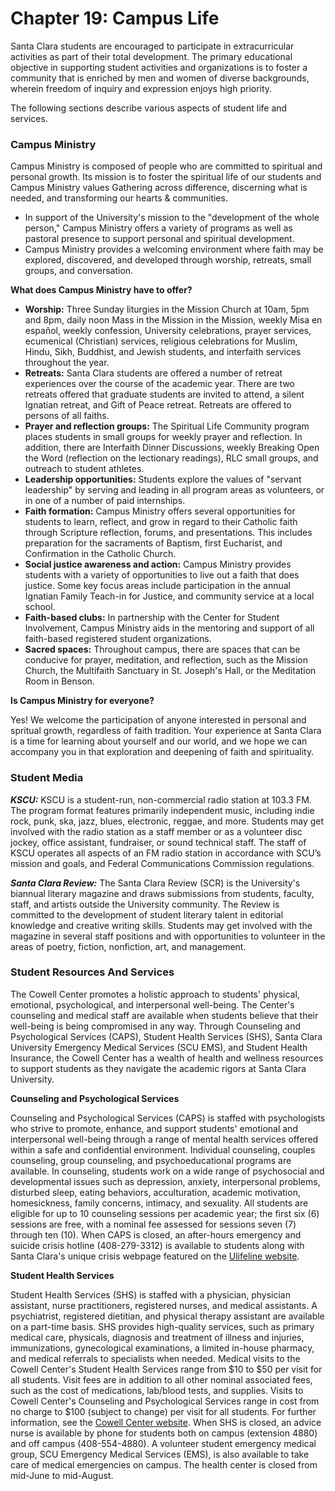 # Chapter 19: Campus Life

Santa Clara students are encouraged to participate in extracurricular activities as part of their total development. The primary educational objective in supporting student activities and organizations is to foster a community that is enriched by men and women of diverse backgrounds, wherein freedom of inquiry and expression enjoys high priority.

The following sections describe various aspects of student life and services.

### Campus Ministry&#x20;

Campus Ministry is composed of people who are committed to spiritual and personal growth. Its mission is to foster the spiritual life of our students and Campus Ministry values Gathering across difference, discerning what is needed, and transforming our hearts & communities.

* In support of the University's mission to the "development of the whole person," Campus Ministry offers a variety of programs as well as pastoral presence to support personal and spiritual development.&#x20;
* Campus Ministry provides a welcoming environment where faith may be explored, discovered, and developed through worship, retreats, small groups, and conversation.&#x20;

**What does Campus Ministry have to offer?**&#x20;

* **Worship:** Three Sunday liturgies in the Mission Church at 10am, 5pm and 8pm, daily noon Mass in the Mission in the Mission, weekly Misa en español, weekly confession, University celebrations, prayer services, ecumenical (Christian) services, religious celebrations for Muslim, Hindu, Sikh, Buddhist, and Jewish students, and interfaith services throughout the year.&#x20;
* **Retreats:** Santa Clara students are offered a number of retreat experiences over the course of the academic year. There are two retreats offered that graduate students are invited to attend, a silent Ignatian retreat, and Gift of Peace retreat. Retreats are offered to persons of all faiths.&#x20;
* **Prayer and reflection groups:** The Spiritual Life Community program places students in small groups for weekly prayer and reflection. In addition, there are Interfaith Dinner Discussions, weekly Breaking Open the Word (reflection on the lectionary readings), RLC small groups, and outreach to student athletes.&#x20;
* **Leadership opportunities:** Students explore the values of "servant leadership" by serving and leading in all program areas as volunteers, or in one of a number of paid internships.&#x20;
* **Faith formation:** Campus Ministry offers several opportunities for students to learn, reflect, and grow in regard to their Catholic faith through Scripture reflection, forums, and presentations. This includes preparation for the sacraments of Baptism, first Eucharist, and Confirmation in the Catholic Church.&#x20;
* **Social justice awareness and action:** Campus Ministry provides students with a variety of opportunities to live out a faith that does justice. Some key focus areas include participation in the annual Ignatian Family Teach-in for Justice, and community service at a local school.&#x20;
* **Faith-based clubs:** In partnership with the Center for Student Involvement, Campus Ministry aids in the mentoring and support of all faith-based registered student organizations.&#x20;
* **Sacred spaces:** Throughout campus, there are spaces that can be conducive for prayer, meditation, and reflection, such as the Mission Church, the Multifaith Sanctuary in St. Joseph's Hall, or the Meditation Room in Benson.&#x20;

**Is Campus Ministry for everyone?**&#x20;

Yes! We welcome the participation of anyone interested in personal and spritual growth, regardless of faith tradition. Your experience at Santa Clara is a time for learning about yourself and our world, and we hope we can accompany you in that exploration and deepening of faith and spirituality.

### Student Media&#x20;

_**KSCU:**_ KSCU is a student-run, non-commercial radio station at 103.3 FM. The program format features primarily independent music, including indie rock, punk, ska, jazz, blues, electronic, reggae, and more. Students may get involved with the radio station as a staff member or as a volunteer disc jockey, office assistant, fundraiser, or sound technical staff. The staff of KSCU operates all aspects of an FM radio station in accordance with SCU’s mission and goals, and Federal Communications Commission regulations.

_**Santa Clara Review:**_ The Santa Clara Review (SCR) is the University's biannual literary magazine and draws submissions from students, faculty, staff, and artists outside the University community. The Review is committed to the development of student literary talent in editorial knowledge and creative writing skills. Students may get involved with the magazine in several staff positions and with opportunities to volunteer in the areas of poetry, fiction, nonfiction, art, and management.

### Student Resources And Services&#x20;

The Cowell Center promotes a holistic approach to students' physical, emotional, psychological, and interpersonal well-being. The Center's counseling and medical staff are available when students believe that their well-being is being compromised in any way. Through Counseling and Psychological Services (CAPS), Student Health Services (SHS), Santa Clara University Emergency Medical Services (SCU EMS), and Student Health Insurance, the Cowell Center has a wealth of health and wellness resources to support students as they navigate the academic rigors at Santa Clara University.&#x20;

**Counseling and Psychological Services**

&#x20;Counseling and Psychological Services (CAPS) is staffed with psychologists who strive to promote, enhance, and support students' emotional and interpersonal well-being through a range of mental health services offered within a safe and confidential environment. Individual counseling, couples counseling, group counseling, and psychoeducational programs are available. In counseling, students work on a wide range of psychosocial and developmental issues such as depression, anxiety, interpersonal problems, disturbed sleep, eating behaviors, acculturation, academic motivation, homesickness, family concerns, intimacy, and sexuality. All students are eligible for up to 10 counseling sessions per academic year; the first six (6) sessions are free, with a nominal fee assessed for sessions seven (7) through ten (10). When CAPS is closed, an after-hours emergency and suicide crisis hotline (408-279-3312) is available to students along with Santa Clara's unique crisis webpage featured on the [Ulifeline website](http://www.ulifeline.org/scu/).&#x20;

**Student Health Services**&#x20;

Student Health Services (SHS) is staffed with a physician, physician assistant, nurse practitioners, registered nurses, and medical assistants. A psychiatrist, registered dietitian, and physical therapy assistant are available on a part-time basis. SHS provides high-quality services, such as primary medical care, physicals, diagnosis and treatment of illness and injuries, immunizations, gynecological examinations, a limited in-house pharmacy, and medical referrals to specialists when needed. Medical visits to the Cowell Center's Student Health Services range from $10 to $50 per visit for all students. Visit fees are in addition to all other nominal associated fees, such as the cost of medications, lab/blood tests, and supplies. Visits to Cowell Center's Counseling and Psychological Services range in cost from no charge to $100 (subject to change) per visit for all students. For further information, see the [Cowell Center website](https://www.scu.edu/cowell/). When SHS is closed, an advice nurse is available by phone for students both on campus (extension 4880) and off campus (408-554-4880). A volunteer student emergency medical group, SCU Emergency Medical Services (EMS), is also available to take care of medical emergencies on campus. The health center is closed from mid-June to mid-August.
